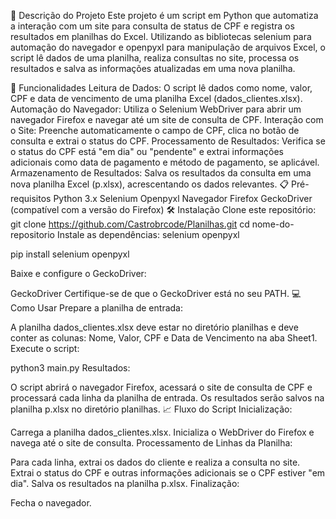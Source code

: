 📄 Descrição do Projeto
Este projeto é um script em Python que automatiza a interação com um site para consulta de status de CPF e registra os resultados em planilhas do Excel. Utilizando as bibliotecas selenium para automação do navegador e openpyxl para manipulação de arquivos Excel, o script lê dados de uma planilha, realiza consultas no site, processa os resultados e salva as informações atualizadas em uma nova planilha.

🚀 Funcionalidades
Leitura de Dados: O script lê dados como nome, valor, CPF e data de vencimento de uma planilha Excel (dados_clientes.xlsx).
Automação do Navegador: Utiliza o Selenium WebDriver para abrir um navegador Firefox e navegar até um site de consulta de CPF.
Interação com o Site: Preenche automaticamente o campo de CPF, clica no botão de consulta e extrai o status do CPF.
Processamento de Resultados: Verifica se o status do CPF está "em dia" ou "pendente" e extrai informações adicionais como data de pagamento e método de pagamento, se aplicável.
Armazenamento de Resultados: Salva os resultados da consulta em uma nova planilha Excel (p.xlsx), acrescentando os dados relevantes.
📋 Pré-requisitos
Python 3.x
Selenium
Openpyxl
Navegador Firefox
GeckoDriver (compatível com a versão do Firefox)
🛠️ Instalação
Clone este repositório:
git clone https://github.com/Castrobrcode/Planilhas.git
cd nome-do-repositorio
Instale as dependências:
selenium
openpyxl


pip install selenium openpyxl

Baixe e configure o GeckoDriver:

GeckoDriver
Certifique-se de que o GeckoDriver está no seu PATH.
💻 Como Usar
Prepare a planilha de entrada:

A planilha dados_clientes.xlsx deve estar no diretório planilhas e deve conter as colunas: Nome, Valor, CPF e Data de Vencimento na aba Sheet1.
Execute o script:


python3 main.py
Resultados:

O script abrirá o navegador Firefox, acessará o site de consulta de CPF e processará cada linha da planilha de entrada.
Os resultados serão salvos na planilha p.xlsx no diretório planilhas.
📈 Fluxo do Script
Inicialização:

Carrega a planilha dados_clientes.xlsx.
Inicializa o WebDriver do Firefox e navega até o site de consulta.
Processamento de Linhas da Planilha:

Para cada linha, extrai os dados do cliente e realiza a consulta no site.
Extrai o status do CPF e outras informações adicionais se o CPF estiver "em dia".
Salva os resultados na planilha p.xlsx.
Finalização:

Fecha o navegador.

